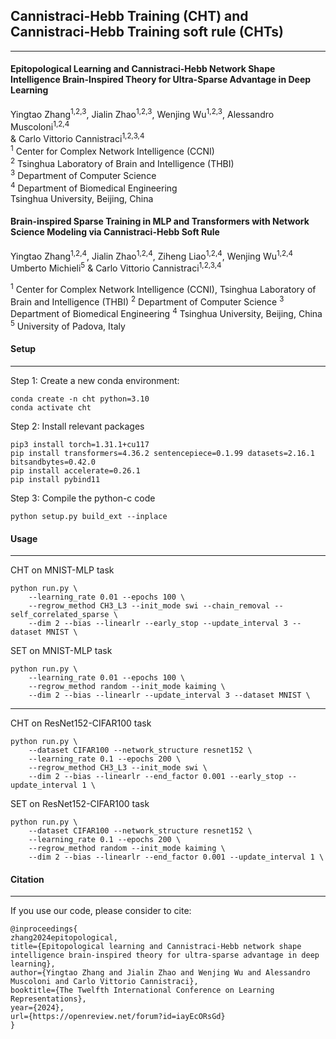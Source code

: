 ## Cannistraci-Hebb Training (CHT) and Cannistraci-Hebb Training soft rule (CHTs)

--------

#### Epitopological Learning and Cannistraci-Hebb Network Shape Intelligence Brain-Inspired Theory for Ultra-Sparse Advantage in Deep Learning

Yingtao Zhang<sup>1,2,3</sup>, Jialin Zhao<sup>1,2,3</sup>, Wenjing Wu<sup>1,2,3</sup>, Alessandro Muscoloni<sup>1,2,4</sup>  
& Carlo Vittorio Cannistraci<sup>1,2,3,4</sup>  
<sup>1</sup> Center for Complex Network Intelligence (CCNI)  
<sup>2</sup> Tsinghua Laboratory of Brain and Intelligence (THBI)  
<sup>3</sup> Department of Computer Science  
<sup>4</sup> Department of Biomedical Engineering  
Tsinghua University, Beijing, China  


#### Brain-inspired Sparse Training in MLP and Transformers with Network Science Modeling via Cannistraci-Hebb Soft Rule


Yingtao Zhang<sup>1,2,4</sup>, Jialin Zhao<sup>1,2,4</sup>, Ziheng Liao<sup>1,2,4</sup>, Wenjing Wu<sup>1,2,4</sup>  
Umberto Michieli<sup>5</sup> & Carlo Vittorio Cannistraci<sup>1,2,3,4</sup>

<sup>1</sup> Center for Complex Network Intelligence (CCNI), Tsinghua Laboratory of Brain and Intelligence (THBI)
<sup>2</sup> Department of Computer Science
<sup>3</sup> Department of Biomedical Engineering
<sup>4</sup> Tsinghua University, Beijing, China
<sup>5</sup> University of Padova, Italy


#### Setup

------

Step 1: Create a new conda environment:

```
conda create -n cht python=3.10
conda activate cht
```



Step 2: Install relevant packages

```
pip3 install torch=1.31.1+cu117
pip install transformers=4.36.2 sentencepiece=0.1.99 datasets=2.16.1 bitsandbytes=0.42.0
pip install accelerate=0.26.1
pip install pybind11
```

Step 3: Compile the python-c code

```
python setup.py build_ext --inplace
```

#### Usage

----

CHT on MNIST-MLP task

```
python run.py \
	--learning_rate 0.01 --epochs 100 \
	--regrow_method CH3_L3 --init_mode swi --chain_removal --self_correlated_sparse \
	--dim 2 --bias --linearlr --early_stop --update_interval 3 --dataset MNIST \
```



SET on MNIST-MLP task

```
python run.py \
	--learning_rate 0.01 --epochs 100 \
	--regrow_method random --init_mode kaiming \
	--dim 2 --bias --linearlr --update_interval 3 --dataset MNIST \
```

-------

CHT on ResNet152-CIFAR100 task

```
python run.py \
	--dataset CIFAR100 --network_structure resnet152 \
	--learning_rate 0.1 --epochs 200 \
	--regrow_method CH3_L3 --init_mode swi \
	--dim 2 --bias --linearlr --end_factor 0.001 --early_stop --update_interval 1 \
```



SET on ResNet152-CIFAR100 task

```
python run.py \
	--dataset CIFAR100 --network_structure resnet152 \
	--learning_rate 0.1 --epochs 200 \
	--regrow_method random --init_mode kaiming \
	--dim 2 --bias --linearlr --end_factor 0.001 --update_interval 1 \
```



#### Citation

----

If you use our code, please consider to cite:

```
@inproceedings{
zhang2024epitopological,
title={Epitopological learning and Cannistraci-Hebb network shape intelligence brain-inspired theory for ultra-sparse advantage in deep learning},
author={Yingtao Zhang and Jialin Zhao and Wenjing Wu and Alessandro Muscoloni and Carlo Vittorio Cannistraci},
booktitle={The Twelfth International Conference on Learning Representations},
year={2024},
url={https://openreview.net/forum?id=iayEcORsGd}
}
```

